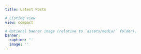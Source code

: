 ```yaml
---
title: Latest Posts

# Listing view
view: compact

# Optional banner image (relative to `assets/media/` folder).
banner:
  caption: ''
  image: ''
---
```


